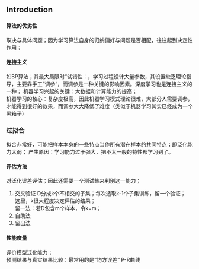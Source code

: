 ## Introduction
#### 算法的优劣性
取决与具体问题；因为学习算法自身的归纳偏好与问题是否相配，往往起到决定性作用；
#### 连接主义
如BP算法；其最大局限时“试错性：，学习过程设计大量参数，其设置缺乏理论指导，主要靠手工”调参“，而调参是一种关键的影响因素。深度学习也是连接主义的一种；
机器学习兴起的关键：大数据和计算能力的提高；  
机器学习的核心：复杂度极高，因此机器学习模式理论很难，大部分人需要调参，才能得到很好的效果，而调参大大降低了难度（类似于机器学习其实已经成为一个黑箱子）

### 过拟合
拟合非常好，可能把样本本身的一些特点当作所有潜在样本的共同特点；即泛化能力太弱；
产生原因：学习能力过于强大，把不太一般的特性都学习到了。
#### 评估方法
对泛化误差评估；因此还需要一个测试集来判别这一能力；

1. 交叉验证
D分成k个不相交的子集；每次选取k-1个子集训练，留一个验证；  
这里，k很大程度决定评估的结果；  
留一法：若D包含m个样本，令k=m；
2. 自助法
3. 留出法

#### 性能度量
评价模型泛化能力；  
预测结果与真实结果比较：最常用的是”均方误差“
P-R曲线

